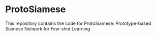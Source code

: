 # ProtoSiamese

This repository contains the code for ProtoSiamese: Prototype-based Siamese Network for Few-shot Learning
